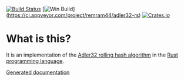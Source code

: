 [![Build Status](https://travis-ci.org/remram44/adler32-rs.svg?branch=master)](https://travis-ci.org/remram44/adler32-rs/builds)
[![Win Build](https://ci.appveyor.com/api/projects/status/ekyg20rd6rwrus64/branch/master?svg=true)]
(https://ci.appveyor.com/project/remram44/adler32-rs)
[![Crates.io](https://img.shields.io/crates/v/adler32.svg)](https://crates.io/crates/adler32)

What is this?
=============

It is an implementation of the [Adler32 rolling hash algorithm](https://en.wikipedia.org/wiki/Adler-32) in the [Rust programming language](https://www.rust-lang.org/).

[Generated documentation](https://remram44.github.io/adler32-rs/index.html)
